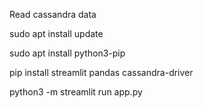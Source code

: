 Read cassandra data

sudo apt install update

sudo apt install python3-pip

pip install streamlit pandas cassandra-driver

python3 -m streamlit run app.py
